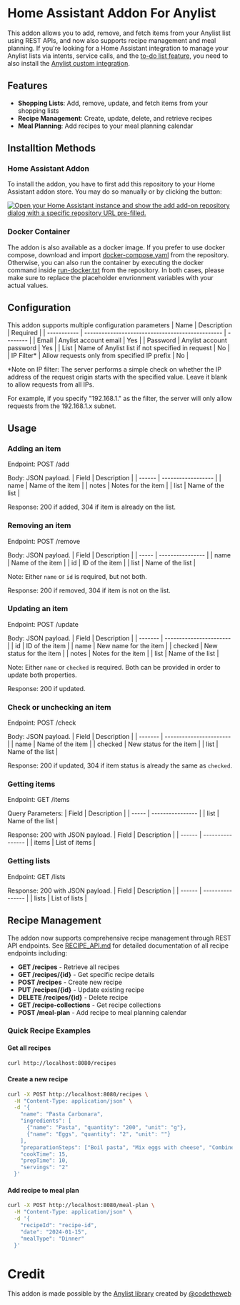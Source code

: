 # Home Assistant Addon For Anylist
This addon allows you to add, remove, and fetch items from your Anylist list using REST APIs, and now also supports recipe management and meal planning. If you're looking for a Home Assistant integration to manage your Anylist lists via intents, service calls, and the [to-do list feature](https://www.home-assistant.io/integrations/todo), you need to also install the [Anylist custom integration](https://github.com/kevdliu/hacs-anylist).

## Features
- **Shopping Lists**: Add, remove, update, and fetch items from your shopping lists
- **Recipe Management**: Create, update, delete, and retrieve recipes
- **Meal Planning**: Add recipes to your meal planning calendar


## Installtion Methods

### Home Assistant Addon
To install the addon, you have to first add this repository to your Home Assistant addon store. You may do so manually or by clicking the button:


[![Open your Home Assistant instance and show the add add-on repository dialog with a specific repository URL pre-filled.](https://my.home-assistant.io/badges/supervisor_add_addon_repository.svg)](https://my.home-assistant.io/redirect/supervisor_add_addon_repository/?repository_url=https%3A%2F%2Fgithub.com%2Fkevdliu%2Fhassio-addon-anylist)


### Docker Container
The addon is also available as a docker image. If you prefer to use docker compose, download and import [docker-compose.yaml](https://github.com/kevdliu/hassio-addon-anylist/blob/main/anylist/docker-compose.yaml) from the repository. Otherwise, you can also run the container by executing the docker command inside [run-docker.txt](https://github.com/kevdliu/hassio-addon-anylist/blob/main/anylist/run-docker.txt) from the repository. 
In both cases, please make sure to replace the placeholder envrionment variables with your actual values. 


## Configuration
This addon supports multiple configuration parameters
| Name        | Description                                      | Required |
| ----------- | ------------------------------------------------ | -------- |
| Email       | Anylist account email                            | Yes      |
| Password    | Anylist account password                         | Yes      |
| List        | Name of Anylist list if not specified in request | No       |
| IP Filter*  | Allow requests only from specified IP prefix     | No       |

*Note on IP filter: The server performs a simple check on whether the IP address of the request origin starts with the specified value. Leave it blank to allow requests from all IPs.

For example, if you specify "192.168.1." as the filter, the server will only allow requests from the 192.168.1.x subnet.


## Usage
### Adding an item
Endpoint: POST /add


Body: JSON payload.
| Field  | Description        |
| ------ | ------------------ |
| name   | Name of the item   |
| notes  | Notes for the item |
| list   | Name of the list   |


Response: 200 if added, 304 if item is already on the list.


### Removing an item
Endpoint: POST /remove


Body: JSON payload.
| Field | Description      |
| ----- | ---------------- |
| name  | Name of the item |
| id    | ID of the item   |
| list  | Name of the list |


Note: Either `name` or `id` is required, but not both.

Response: 200 if removed, 304 if item is not on the list.


### Updating an item
Endpoint: POST /update


Body: JSON payload.
| Field   | Description             |
| ------- | ----------------------- |
| id      | ID of the item          |
| name    | New name for the item   |
| checked | New status for the item |
| notes   | Notes for the item      |
| list    | Name of the list        |


Note: Either `name` or `checked` is required. Both can be provided in order to update both properties.

Response: 200 if updated.


### Check or unchecking an item
Endpoint: POST /check


Body: JSON payload.
| Field   | Description             |
| ------- | ----------------------- |
| name    | Name of the item        |
| checked | New status for the item |
| list    | Name of the list        |


Response: 200 if updated, 304 if item status is already the same as `checked`.


### Getting items
Endpoint: GET /items


Query Parameters:
| Field | Description      |
| ----- | ---------------- |
| list  | Name of the list |


Response: 200 with JSON payload.
| Field  | Description      |
| ------ | ---------------- |
| items  | List of items    |


### Getting lists
Endpoint: GET /lists


Response: 200 with JSON payload.
| Field  | Description      |
| ------ | ---------------- |
| lists  | List of lists    |


## Recipe Management
The addon now supports comprehensive recipe management through REST API endpoints. See [RECIPE_API.md](anylist/RECIPE_API.md) for detailed documentation of all recipe endpoints including:

- **GET /recipes** - Retrieve all recipes
- **GET /recipes/{id}** - Get specific recipe details  
- **POST /recipes** - Create new recipe
- **PUT /recipes/{id}** - Update existing recipe
- **DELETE /recipes/{id}** - Delete recipe
- **GET /recipe-collections** - Get recipe collections
- **POST /meal-plan** - Add recipe to meal planning calendar

### Quick Recipe Examples

#### Get all recipes
```bash
curl http://localhost:8080/recipes
```

#### Create a new recipe
```bash
curl -X POST http://localhost:8080/recipes \
  -H "Content-Type: application/json" \
  -d '{
    "name": "Pasta Carbonara",
    "ingredients": [
      {"name": "Pasta", "quantity": "200", "unit": "g"},
      {"name": "Eggs", "quantity": "2", "unit": ""}
    ],
    "preparationSteps": ["Boil pasta", "Mix eggs with cheese", "Combine"],
    "cookTime": 15,
    "prepTime": 10,
    "servings": "2"
  }'
```

#### Add recipe to meal plan
```bash
curl -X POST http://localhost:8080/meal-plan \
  -H "Content-Type: application/json" \
  -d '{
    "recipeId": "recipe-id",
    "date": "2024-01-15", 
    "mealType": "Dinner"
  }'
```


# Credit
This addon is made possible by the [Anylist library](https://github.com/codetheweb/anylist) created by [@codetheweb](https://github.com/codetheweb)
